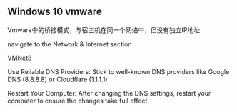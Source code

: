 
## 







## Windows 10 vmware

Vmware中的桥接模式，与宿主机在同一个网络中，但没有独立IP地址


navigate to the Network & Internet section

VMNet8

Use Reliable DNS Providers: Stick to well-known DNS providers like Google DNS (8.8.8.8) or Cloudflare (1.1.1.1)

Restart Your Computer: After changing the DNS settings, restart your computer to ensure the changes take full effect.



